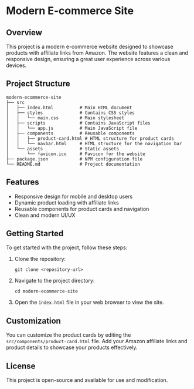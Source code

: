 # Modern E-commerce Site

## Overview
This project is a modern e-commerce website designed to showcase products with affiliate links from Amazon. The website features a clean and responsive design, ensuring a great user experience across various devices.

## Project Structure
```
modern-ecommerce-site
├── src
│   ├── index.html          # Main HTML document
│   ├── styles              # Contains CSS styles
│   │   └── main.css        # Main stylesheet
│   ├── scripts             # Contains JavaScript files
│   │   └── app.js          # Main JavaScript file
│   ├── components          # Reusable components
│   │   ├── product-card.html # HTML structure for product cards
│   │   └── navbar.html     # HTML structure for the navigation bar
│   └── assets              # Static assets
│       └── favicon.ico     # Favicon for the website
├── package.json            # NPM configuration file
└── README.md               # Project documentation
```

## Features
- Responsive design for mobile and desktop users
- Dynamic product loading with affiliate links
- Reusable components for product cards and navigation
- Clean and modern UI/UX

## Getting Started
To get started with the project, follow these steps:

1. Clone the repository:
   ```
   git clone <repository-url>
   ```

2. Navigate to the project directory:
   ```
   cd modern-ecommerce-site
   ```

3. Open the `index.html` file in your web browser to view the site.

## Customization
You can customize the product cards by editing the `src/components/product-card.html` file. Add your Amazon affiliate links and product details to showcase your products effectively.

## License
This project is open-source and available for use and modification.